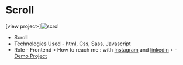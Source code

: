 # Scroll
[view project-]![scrol](https://user-images.githubusercontent.com/120955025/232122996-a8b0e0e4-a19f-4142-bf6d-ed5f1b80e905.png)

- Scroll
- Technologies Used - html, Css, Sass, Javascript 
- Role - Frontend
• How to reach me : with [instagram](https://www.instagram.com/alinikseresht_web) and [linkedin](https://https://www.linkedin.com/in/ali-nikseresht-966560258/)
◦ - [Demo Project](https://alinikseresht.github.io/Scroll/)
